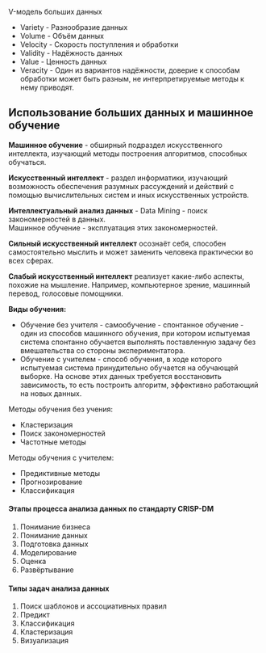 V-модель больших данных
- Variety - Разнообразие данных
- Volume - Объём данных
- Velocity - Скорость поступления и обработки
- Validity - Надёжность данных
- Value - Ценность данных
- Veracity - Один из вариантов надёжности, доверие к способам обработки может быть разным, не интерпретируемые методы к нему приводят.


## Использование больших данных и машинное обучение


**Машинное обучение** - обширный подраздел искусственного интеллекта, изучающий методы построения алгоритмов, способных обучаться.

**Искусственный интеллект** - раздел информатики, изучающий возможность обеспечения разумных рассуждений и действий с помощью вычислительных систем и иных искусственных устройств.

**Интеллектуальный анализ данных** - Data Mining - поиск закономерностей в данных.  
Машинное обучение - эксплуатация этих закономерностей.

**Сильный искусственный интеллект** осознаёт себя, способен самостоятельно мыслить и может заменить человека практически во всех сферах.

**Слабый искусственный интеллект** реализует какие-либо аспекты, похожие на мышление. Например, компьютерное зрение, машинный перевод, голосовые помощники.

**Виды обучения:**

- Обучение без учителя - самообучение - спонтанное обучение - один из способов машинного обучения, при котором испытуемая система спонтанно обучается выполнять поставленную задачу без вмешательства со стороны экспериментатора.
- Обучение с учителем - способ обучения, в ходе которого испытуемая система принудительно обучается на обучающей выборке. На основе этих данных требуется восстановить зависимость, то есть построить алгоритм, эффективно работающий на новых данных.


Методы обучения без учения:
- Кластеризация
- Поиск закономерностей
- Частотные методы

Методы обучения с учителем:
- Предиктивные методы
- Прогнозирование
- Классификация


#### Этапы процесса анализа данных по стандарту CRISP-DM

1. Понимание бизнеса
2. Понимание данных
3. Подготовка данных
4. Моделирование
5. Оценка
6. Развёртывание

#### Типы задач анализа данных

1. Поиск шаблонов и ассоциативных правил
2. Предикт
3. Классификация
4. Кластеризация
5. Визуализация


